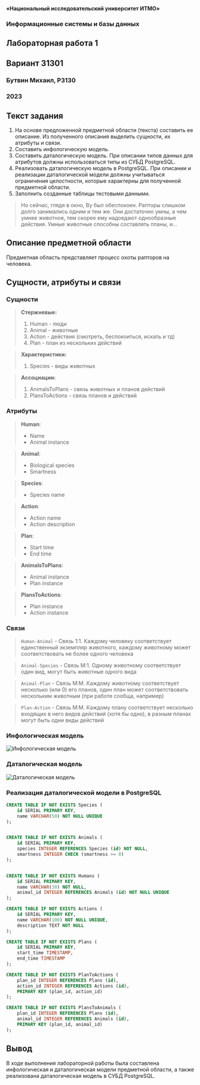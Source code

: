 #### «Национальный исследовательский университет ИТМО»
### Информационные системы и базы данных
## Лабораторная работа 1
## Вариант 31301
### Бутвин Михаил, P3130
### 2023

<div style="clear: both; page-break-after: always;"></div>


## Текст задания

1. На основе предложенной предметной области (текста) составить ее описание. Из полученного описания выделить сущности, их атрибуты и связи.
2. Составить инфологическую модель.
3. Составить даталогическую модель. При описании типов данных для атрибутов должны использоваться типы из СУБД PostgreSQL.
4. Реализовать даталогическую модель в PostgreSQL. При описании и реализации даталогической модели должны учитываться ограничения целостности, которые характерны для полученной предметной области.
5. Заполнить созданные таблицы тестовыми данными.

> Но сейчас, глядя в окно, Ву был обеспокоен. Рапторы слишком долго занимались одним и тем же. Они достаточно умны, а чем умнее животное, тем скорее ему надоедают однообразные действия. Умные животные способны составлять планы, и...
<div style="clear: both; page-break-after: always;"></div>

## Описание предметной области

Предметная область представляет процесс охоты рапторов на человека.  

## Сущности, атрибуты и связи

### Сущности

> **Стержневые:**
> 1. Human - люди
> 2. Animal - животные 
> 3. Action - действия (смотреть, беспокоиться, искать и тд)
> 4. Plan - план из нескольких действий

> **Характеристики:**
> 1. Species - виды животных

> **Ассоциации:**
> 1. AnimalsToPlans - связь животных и планов действий
> 2. PlansToActions - связь планов и действий

<div style="clear: both; page-break-after: always;"></div>

### Атрибуты

> **Human**:
> - Name  
> - Animal instance

> **Animal**:
> - Biological species
> - Smartness
 
> **Species**:
> - Species name

> **Action**:
> - Action name
> - Action description

> **Plan**:
> - Start time
> - End time

> **AnimalsToPlans**:
> - Animal instance
> - Plan instance

> **PlansToActions**:
> - Plan instance
> - Action instance

### Связи

> `Human-Animal` - Связь 1:1. Каждому человеку соответствует единственный экземпляр животного, каждому животному может соответствовать не более одного человека

> `Animal-Species` - Связь M:1. Одному животному соответствует один вид, могут быть животные одного вида

> `Animal-Plan` - Связь M:М. Каждому животному соответствует несколько (или 0) его планов, один план может соответствовать нескольким животным (при работе сообща, например)

> `Plan-Action` - Связь M:М. Каждому плану соответствует несколько входящих в него видов действий (хотя бы одно), в разным планах могут быть одни виды действий

<div style="clear: both; page-break-after: always;"></div>

### Инфологическая модель

![Инфологическая модель](assets/Entity%20Relationship%20Model.svg)

<div style="clear: both; page-break-after: always;"></div>

### Даталогическая модель

![Даталогическая модель](assets/Data%20Model.svg)

<div style="clear: both; page-break-after: always;"></div>

### Реализация даталогической модели в PostgreSQL

```sql
CREATE TABLE IF NOT EXISTS Species (
    id SERIAL PRIMARY KEY,
    name VARCHAR(50) NOT NULL UNIQUE
);


CREATE TABLE IF NOT EXISTS Animals (
    id SERIAL PRIMARY KEY,
    species INTEGER REFERENCES Species (id) NOT NULL,
    smartness INTEGER CHECK (smartness >= 0)
);


CREATE TABLE IF NOT EXISTS Humans (
    id SERIAL PRIMARY KEY,
    name VARCHAR(30) NOT NULL, 
    animal_id INTEGER REFERENCES Animals (id) NOT NULL UNIQUE
);

CREATE TABLE IF NOT EXISTS Actions (
    id SERIAL PRIMARY KEY,
    name VARCHAR(100) NOT NULL UNIQUE, 
    description TEXT NOT NULL
);

CREATE TABLE IF NOT EXISTS Plans (
    id SERIAL PRIMARY KEY,
    start_time TIMESTAMP,
    end_time TIMESTAMP
);

CREATE TABLE IF NOT EXISTS PlanToActions (
    plan_id INTEGER REFERENCES Plans (id),
    action_id INTEGER REFERENCES Actions (id),
    PRIMARY KEY (plan_id, action_id)
);

CREATE TABLE IF NOT EXISTS PlansToAnimals (
    plan_id INTEGER REFERENCES Plans (id),
    animal_id INTEGER REFERENCES Animals (id),
    PRIMARY KEY (plan_id, animal_id)
);
```

<div style="clear: both; page-break-after: always;"></div>

## Вывод

В ходе выполнения лабораторной работы была составлена инфологическая и даталогическая модели предметной области, а также реализована даталогическая модель в СУБД PostgreSQL.
